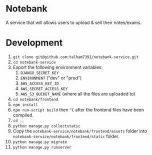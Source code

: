 # Notebank

A service that will allows users to upload & sell their notes/exams.

# Development

1. `git clone git@github.com:talham7391/notebank-service.git`
2. `cd notebank-service`
3. Export the following environment variables:
    1. `DJANGO_SECRET_KEY`
    2. `ENVIRONMENT` ("dev" or "prod")
    3. `AWS_ACCESS_KEY_ID`
    4. `AWS_SECRET_ACCESS_KEY`
    5. `AWS_S3_BUCKET_NAME` (where all the files are uploaded to)
4. `cd notebank/frontend`
5. `npm install`
6. `npm run-script build` then `^C` after the frontend files have been compiled.
7. `cd ..`
8. `python manage.py collectstatic`
9. Copy the `notebank-service/notebank/frontend/assets` folder into `notebank-service/notebank/frontend/static` folder.
9. `python manage.py migrate`
10. `python manage.py runserver`
